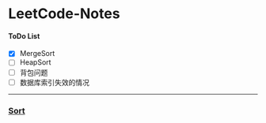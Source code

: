 # LeetCode-Notes

#### ToDo List
- [x] MergeSort 
- [ ] HeapSort
- [ ] 背包问题  
- [ ] 数据库索引失效的情况

---
### [Sort](Sort/README.md)